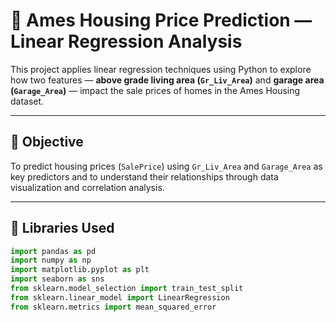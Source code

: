 # 🏡 Ames Housing Price Prediction — Linear Regression Analysis

This project applies linear regression techniques using Python to explore how two features — **above grade living area (`Gr_Liv_Area`)** and **garage area (`Garage_Area`)** — impact the sale prices of homes in the Ames Housing dataset.

---

## 📌 Objective

To predict housing prices (`SalePrice`) using `Gr_Liv_Area` and `Garage_Area` as key predictors and to understand their relationships through data visualization and correlation analysis.

---

## 🧰 Libraries Used

```python
import pandas as pd
import numpy as np
import matplotlib.pyplot as plt
import seaborn as sns
from sklearn.model_selection import train_test_split
from sklearn.linear_model import LinearRegression
from sklearn.metrics import mean_squared_error
